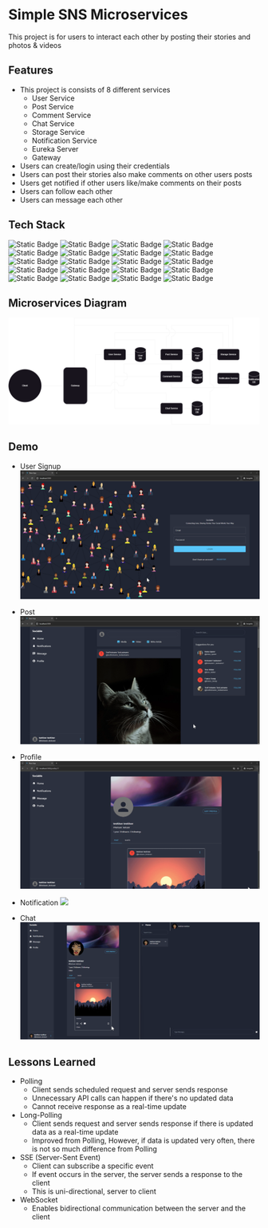 # Simple SNS Microservices

This project is for users to interact each other by posting their stories and photos & videos

## Features

- This project is consists of 8 different services
  - User Service
  - Post Service
  - Comment Service
  - Chat Service
  - Storage Service
  - Notification Service
  - Eureka Server
  - Gateway
- Users can create/login using their credentials
- Users can post their stories also make comments on other users posts
- Users get notified if other users like/make comments on their posts
- Users can follow each other
- Users can message each other

## Tech Stack

![Static Badge](https://img.shields.io/badge/Spring_Boot-blue)
![Static Badge](https://img.shields.io/badge/Spring_Web-blue)
![Static Badge](https://img.shields.io/badge/Spring_Security-blue)
![Static Badge](https://img.shields.io/badge/Open_Feign-blue)
![Static Badge](https://img.shields.io/badge/Netflix_Euraka-blue)
![Static Badge](https://img.shields.io/badge/Lombok-blue)
![Static Badge](https://img.shields.io/badge/Gradle-blue)
![Static Badge](https://img.shields.io/badge/JWT-blue)
![Static Badge](https://img.shields.io/badge/SpringDataJPA-blue)
![Static Badge](https://img.shields.io/badge/MySQL-blue)
![Static Badge](https://img.shields.io/badge/JUnit-blue)
![Static Badge](https://img.shields.io/badge/Mockito-blue)
![Static Badge](https://img.shields.io/badge/Web_Socket-blue)
![Static Badge](https://img.shields.io/badge/SSE-blue)
![Static Badge](https://img.shields.io/badge/ReactJS-blue)
![Static Badge](https://img.shields.io/badge/Recoil-blue)
![Static Badge](https://img.shields.io/badge/React_Query-blue)
![Static Badge](https://img.shields.io/badge/Axios-blue)
![Static Badge](https://img.shields.io/badge/MUI-blue)
![Static Badge](https://img.shields.io/badge/TailwindCSS-blue)


## Microservices Diagram
  ![](images/SNS_Diagram.png)

## Demo
- User Signup
  ![](images/signup.gif)

- Post
  ![](images/post.gif)

- Profile
  ![](images/profile.gif)

- Notification
  ![](images/notification.gif)

- Chat
  ![](images/chat.gif)


## Lessons Learned

- Polling
    - Client sends scheduled request and server sends response
    - Unnecessary API calls can happen if there's no updated data
    - Cannot receive response as a real-time update
- Long-Polling
    - Client sends request and server sends response if there is updated data as a real-time update
    - Improved from Polling, However, if data is updated very often, there is not so much difference from Polling
- SSE (Server-Sent Event)
    - Client can subscribe a specific event
    - If event occurs in the server, the server sends a response to the client
    - This is uni-directional, server to client
- WebSocket
    - Enables bidirectional communication between the server and the client

